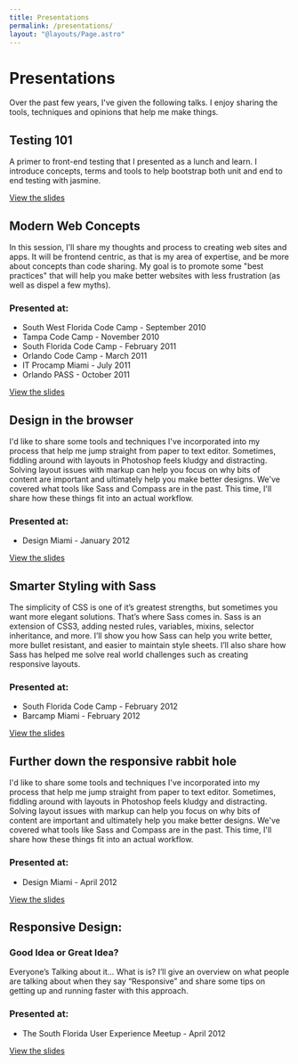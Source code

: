 ```yaml
---
title: Presentations
permalink: /presentations/
layout: "@layouts/Page.astro"
---
```


# Presentations

Over the past few years, I've given the following talks. I enjoy sharing the tools, techniques and opinions that help me make things.

## Testing 101

A primer to front-end testing that I presented as a lunch and learn. I introduce concepts, terms and tools to help bootstrap both unit and end to end testing with jasmine.

[View the slides](http://gistdeck.github.io/RyanParsley/e9733f8d472ae7778346#1)

## Modern Web Concepts

In this session, I'll share my thoughts and process to creating web sites and apps. It will be frontend centric, as that is my area of expertise, and be more about concepts than code sharing. My goal is to promote some "best practices" that will help you make better websites with less frustration (as well as dispel a few myths).

### Presented at:

- South West Florida Code Camp - September 2010
- Tampa Code Camp - November 2010
- South Florida Code Camp - February 2011
- Orlando Code Camp - March 2011
- IT Procamp Miami - July 2011
- Orlando PASS - October 2011

[View the slides](http://www.slideshare.net/RyanParsley/modern-web-concepts-compressed)

## Design in the browser

I'd like to share some tools and techniques I've incorporated into my process that help me jump straight from paper to text editor. Sometimes, fiddling around with layouts in Photoshop feels kludgy and distracting. Solving layout issues with markup can help you focus on why bits of content are important and ultimately help you make better designs. We've covered what tools like Sass and Compass are in the past. This time, I'll share how these things fit into an actual workflow.

### Presented at:

- Design Miami - January 2012

[View the slides](http://ryanparsley.github.com/Design-in-the-browser/designInTheBrowser/)

## Smarter Styling with Sass

The simplicity of CSS is one of it’s greatest strengths, but sometimes you want more elegant solutions. That’s where Sass comes in. Sass is an extension of CSS3, adding nested rules, variables, mixins, selector inheritance, and more. I’ll show you how Sass can help you write better, more bullet resistant, and easier to maintain style sheets. I’ll also share how Sass has helped me solve real world challenges such as creating responsive layouts.

### Presented at:

- South Florida Code Camp - February 2012
- Barcamp Miami - February 2012

[View the slides](http://ssws.ryanparsley.com)

## Further down the responsive rabbit hole

I'd like to share some tools and techniques I've incorporated into my process that help me jump straight from paper to text editor. Sometimes, fiddling around with layouts in Photoshop feels kludgy and distracting. Solving layout issues with markup can help you focus on why bits of content are important and ultimately help you make better designs. We've covered what tools like Sass and Compass are in the past. This time, I'll share how these things fit into an actual workflow.

### Presented at:

- Design Miami - April 2012

[View the slides](http://rrh.ryanparsley.com)

## Responsive Design:

### Good Idea or Great Idea?

Everyone’s Talking about it… What is is?
I’ll give an overview on what people are talking about when they say “Responsive” and share some tips on getting up and running faster with this approach.

### Presented at:

- The South Florida User Experience Meetup - April 2012

[View the slides](http://rdgg.ryanparsley.com)
